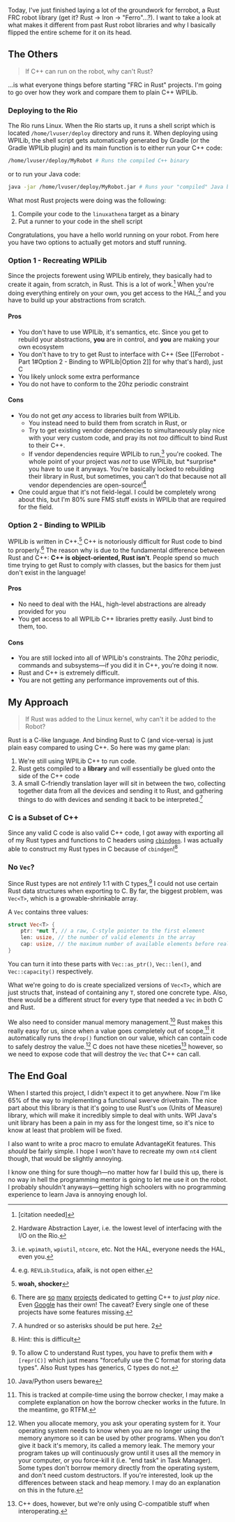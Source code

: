 Today, I've just finished laying a lot of the groundwork for ferrobot, a Rust FRC robot library 
(get it? Rust → Iron → "Ferro"...?). I want to take a look at what makes it different from past Rust robot libraries and why I basically flipped the entire scheme for it on its head.
## The Others
> If C++ can run on the robot, why can't Rust?

...is what everyone things before starting "FRC in Rust" projects. I'm going to go over how they work and compare them to plain C++ WPILib.
### Deploying to the Rio
The Rio runs Linux. When the Rio starts up, it runs a shell script which is located `/home/lvuser/deploy` directory and runs it. When deploying using WPILib, the shell script gets automatically generated by Gradle (or the Gradle WPILib plugin) and its main function is to either run your C++ code:
```bash
/home/lvuser/deploy/MyRobot # Runs the compiled C++ binary
```
or to run your Java code:
```sh
java -jar /home/lvuser/deploy/MyRobot.jar # Runs your "compiled" Java bytecode
```
What most Rust projects were doing was the following:
1. Compile your code to the `linuxathena` target as a binary
2. Put a runner to your code in the shell script

Congratulations, you have a hello world running on your robot. From here you have two options to actually get motors and stuff running.
### Option 1 - Recreating WPILib
Since the projects forewent using WPILib entirely, they basically had to create it again, from scratch, in Rust. This is a lot of work.[^1] When you're doing everything entirely on your own, you get access to the HAL,[^2] and you have to build up your abstractions from scratch. 
#### Pros
* You don't have to use WPILib, it's semantics, etc. Since you get to rebuild your abstractions, **you** are in control, and **you** are making your own ecosystem
* You don't have to try to get Rust to interface with C++ (See [[Ferrobot - Part 1#Option 2 - Binding to WPILib|Option 2]] for why that's hard), just C
* You likely unlock some extra performance
* You do not have to conform to the 20hz periodic constraint
#### Cons
* You do not get *any* access to libraries built from WPILib. 
	* You instead need to build them from scratch in Rust, or 
	* Try to get existing vendor dependencies to simultaneously play nice with your very custom code, and pray its not *too* difficult to bind Rust to their C++. 
	* If vendor dependencies require WPILib to run,[^3] you're cooked. The whole point of your project was *not* to use WPILib, but \*surprise* you have to use it anyways. You're basically locked to rebuilding their library in Rust, but sometimes, you can't do that because not all vendor dependencies are open-source![^4]
* One could argue that it's not field-legal. I could be completely wrong about this, but I'm 80% sure FMS stuff exists in WPILib that are required for the field. 
### Option 2 - Binding to WPILib
WPILib is written in C++.[^5] C++ is notoriously difficult for Rust code to bind to properly.[^6] The reason why is due to the fundamental difference between Rust and C++: **C++ is object-oriented, Rust isn't**. People spend so much time trying to get Rust to comply with classes, but the basics for them just don't exist in the language!
#### Pros
* No need to deal with the HAL, high-level abstractions are already provided for you
* You get access to all WPILib C++ libraries pretty easily. Just bind to them, too.
#### Cons
* You are still locked into all of WPILib's constraints. The 20hz periodic, commands and subsystems—if you did it in C++, you're doing it now.
* Rust and C++ is extremely difficult.
* You are not getting any performance improvements out of this.
## My Approach
> If Rust was added to the Linux kernel, why can't it be added to the Robot?

Rust is a C-like language. And binding Rust to C (and vice-versa) is just plain easy compared to using C++. So here was my game plan:
1. We're still using WPILib C++ to run code.
2. Rust gets compiled to a **library** and will essentially be glued onto the side of the C++ code
3. A small C-friendly translation layer will sit in between the two, collecting together data from all the devices and sending it to Rust, and gathering things to do with devices and sending it back to be interpreted.[^7]
### C is a Subset of C++
Since any valid C code is also valid C++ code, I got away with exporting all of my Rust types and functions to C headers using [`cbindgen`](https://github.com/mozilla/cbindgen). I was actually able to construct my Rust types in C because of `cbindgen`![^8]
### No `Vec`?
Since Rust types are not *entirely* 1:1 with C types,[^9] I could not use certain Rust data structures when exporting to C. By far, the biggest problem, was `Vec<T>`, which is a growable-shrinkable array.

A `Vec` contains three values:
```rust
struct Vec<T> {
	ptr: *mut T, // a raw, C-style pointer to the first element
	len: usize, // the number of valid elements in the array
	cap: usize, // the maximum number of available elements before reallocating
}
```
You can turn it into these parts with `Vec::as_ptr()`, `Vec::len()`, and `Vec::capacity()` respectively.

What we're going to do is create specialized versions of `Vec<T>`, which are just structs that, instead of containing any `T`, stored one concrete type. Also, there would be a different struct for every type that needed a `Vec` in both C and Rust.

We also need to consider manual memory management.[^10] Rust makes this really easy for us, since when a value goes completely out of scope,[^11] it automatically runs the `drop()` function on our value, which can contain code to safely destroy the value.[^12] C does not have these niceties[^13] however, so we need to expose code that will destroy the `Vec` that C++ can call.
## The End Goal
When I started this project, I didn't expect it to get anywhere. Now I'm like 65% of the way to implementing a functional swerve drivetrain. The nice part about this library is that it's going to use Rust's `uom` (Units of Measure) library, which will make it incredibly simple to deal with units. WPI Java's unit library has been a pain in my ass for the longest time, so it's nice to know at least that problem will be fixed.

I also want to write a proc macro to emulate AdvantageKit features. This *should* be fairly simple. I hope I won't have to recreate my own `nt4` client though, that would be slightly annoying.

I know one thing for sure though—no matter how far I build this up, there is no way in hell the programming mentor is going to let me use it on the robot. I probably shouldn't anyways—getting high schoolers with no programming experience to learn Java is annoying enough lol.

[^1]: \[citation needed]
[^2]: Hardware Abstraction Layer, i.e. the lowest level of interfacing with the I/O on the Rio.
[^3]: i.e. `wpimath`, `wpiutil`, `ntcore`, etc. Not the HAL, everyone needs the HAL, even you.
[^4]: e.g. `REVLib`.`Studica`, afaik, is not open either.
[^5]: **woah, shocker**
[^6]: There are [so](https://cxx.rs) [many](https://github.com/rust-lang/rust-bindgen) [projects](https://github.com/mozilla/cbindgen) dedicated to getting C++ to *just play nice*. Even [Google](https://google.github.io/autocxx) has their own! The caveat? Every single one of these projects have some features missing.
[^7]: A hundred or so asterisks should be put here. 2
[^8]: Hint: this is difficult
[^9]: To allow C to understand Rust types, you have to prefix them with `#[repr(C)]` which just means "forcefully use the C format for storing data types". Also Rust types has generics, C types do not.
[^10]: Java/Python users beware
[^11]: This is tracked at compile-time using the borrow checker, I may make a complete explanation on how the borrow checker works in the future. In the meantime, go RTFM.
[^12]: When you allocate memory, you ask your operating system for it. Your operating system needs to know when you are no longer using the memory anymore so it can be used by other programs. When you don't give it back it's memory, its called a memory leak. The memory your program takes up will continuously grow until it uses all the memory in your computer, or you force-kill it (i.e. "end task" in Task Manager). Some types don't borrow memory directly from the operating system, and don't need custom destructors. If you're interested, look up the differences between stack and heap memory. I may do an explanation on this in the future.
[^13]: C++ does, however, but we're only using C-compatible stuff when interoperating.